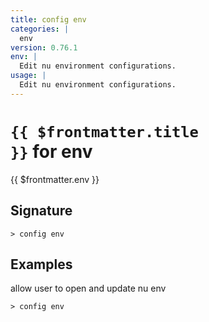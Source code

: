 ```yaml
---
title: config env
categories: |
  env
version: 0.76.1
env: |
  Edit nu environment configurations.
usage: |
  Edit nu environment configurations.
---
```


# <code>{{ $frontmatter.title }}</code> for env

<div class='command-title'>{{ $frontmatter.env }}</div>

## Signature

```> config env ```

## Examples

allow user to open and update nu env
```shell
> config env
```

